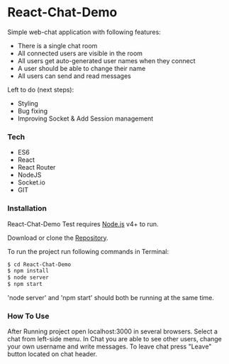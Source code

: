 # React-Chat-Demo

Simple web-chat application with following features:
- There is a single chat room
- All connected users are visible in the room
- All users get auto-generated user names when they connect
- A user should be able to change their name
- All users can send and read messages

Left to do (next steps):

- Styling
- Bug fixing
- Improving Socket & Add Session management


### Tech
* ES6
* React
* React Router
* NodeJS
* Socket.io
* GIT

### Installation

React-Chat-Demo Test requires [Node.js](https://nodejs.org/) v4+ to run.

Download or clone the [Repository](https://github.com/Choffski/React-Chat-Demo).

To run the project run following commands in Terminal:
```sh
$ cd React-Chat-Demo
$ npm install
$ node server
$ npm start
```
'node server' and 'npm start' should both be running at the same time.


### How To Use
After Running project open localhost:3000 in several browsers. Select a chat from left-side menu. In Chat you are able to see other users, change your own username and write messages. To leave chat press "Leave" button located on chat header.
